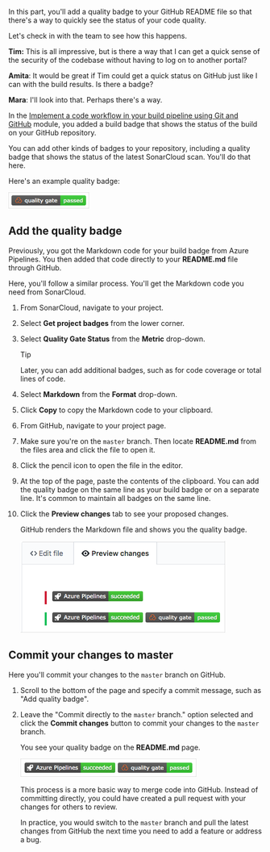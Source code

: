 In this part, you'll add a quality badge to your GitHub README file so that there's a way to quickly see the status of your code quality.

Let's check in with the team to see how this happens.

**Tim:** This is all impressive, but is there a way that I can get a quick sense of the security of the codebase without having to log on to another portal?

**Amita**: It would be great if Tim could get a quick status on GitHub just like I can with the build results. Is there a badge?

**Mara**: I'll look into that. Perhaps there's a way.

In the [Implement a code workflow in your build pipeline using Git and GitHub](/learn/modules/implement-code-workflow?azure-portal=true) module, you added a build badge that shows the status of the build on your GitHub repository.

You can add other kinds of badges to your repository, including a quality badge that shows the status of the latest SonarCloud scan. You'll do that here.

Here's an example quality badge:

![The quality badge on GitHub](../media/7-example-quality-badge.png)

## Add the quality badge

Previously, you got the Markdown code for your build badge from Azure Pipelines. You then added that code directly to your **README.md** file through GitHub.

Here, you'll follow a similar process. You'll get the Markdown code you need from SonarCloud.

1. From SonarCloud, navigate to your project.
1. Select **Get project badges** from the lower corner.
1. Select **Quality Gate Status** from the **Metric** drop-down.

    > [!TIP]
    > Later, you can add additional badges, such as for code coverage or total lines of code.

1. Select **Markdown** from the **Format** drop-down.
1. Click **Copy** to copy the Markdown code to your clipboard.
1. From GitHub, navigate to your project page.
1. Make sure you're on the `master` branch. Then locate **README.md** from the files area and click the file to open it.
1. Click the pencil icon to open the file in the editor.
1. At the top of the page, paste the contents of the clipboard. You can add the quality badge on the same line as your build badge or on a separate line. It's common to maintain all badges on the same line.
1. Click the **Preview changes** tab to see your proposed changes.

    GitHub renders the Markdown file and shows you the quality badge.

    ![Previewing the quality badge on GitHub](../media/7-github-preview-changes.png)

## Commit your changes to master

Here you'll commit your changes to the `master` branch on GitHub.

1. Scroll to the bottom of the page and specify a commit message, such as "Add quality badge".
1. Leave the "Commit directly to the `master` branch." option selected and  click the **Commit changes** button to commit your changes to the `master` branch.

    You see your quality badge on the **README.md** page.

    ![The build quality on GitHub](../media/7-quality-badge.png)

    This process is a more basic way to merge code into GitHub. Instead of committing directly, you could have created a pull request with your changes for others to review.

    In practice, you would switch to the `master` branch and pull the latest changes from GitHub the next time you need to add a feature or address a bug.
